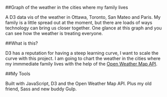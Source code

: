 ##Graph of the weather in the cities where my family lives

A D3 data vis of the weather in Ottawa, Toronto, San Mateo and Paris. My family is a little spread out at the moment, but there are loads of ways technology can bring us closer together. One glance at this graph and you can see how the weather is treating everyone.

##What is this?

D3 has a reputation for having a steep learning curve, I want to scale the curve with this project. I am going to chart the weather in the cities where my immmediate family lives with the help of the [Open Weather Map API](http://openweathermap.org/).

##My Tools

Built with JavaScript, D3 and the Open Weather Map API. Plus my old friend, Sass and new buddy Gulp.



